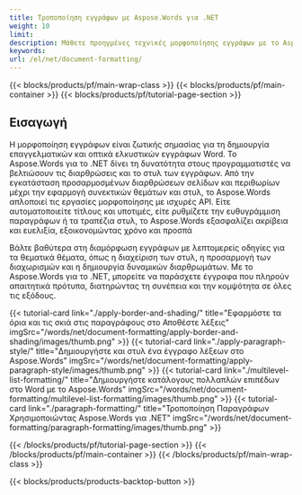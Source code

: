 ```yaml
---
title: Τροποποίηση εγγράφων με Aspose.Words για .NET
weight: 10
limit:
description: Μάθετε προηγμένες τεχνικές μορφοποίησης εγγράφων με το Aspose.Words για το .NET. Εξερευνήστε τις διαρθρώσεις σελίδων, τα στυλ, τα θέματα και την αυτοματοποίηση μορφοποίησης με ομαλή ταχύτητα.
keywords:
url: /el/net/document-formatting/
---
```

{{< blocks/products/pf/main-wrap-class >}}
{{< blocks/products/pf/main-container >}}
{{< blocks/products/pf/tutorial-page-section >}}

## Εισαγωγή
 
Η μορφοποίηση εγγράφων είναι ζωτικής σημασίας για τη δημιουργία επαγγελματικών και οπτικά ελκυστικών εγγράφων Word. Το Aspose.Words για το .NET δίνει τη δυνατότητα στους προγραμματιστές να βελτιώσουν τις διαρθρώσεις και το στυλ των εγγράφων. Από την εγκατάσταση προσαρμοσμένων διαρθρώσεων σελίδων και περιθωρίων μέχρι την εφαρμογή συνεκτικών θεμάτων και στυλ, το Aspose.Words απλοποιεί τις εργασίες μορφοποίησης με ισχυρές API. Είτε αυτοματοποιείτε τίτλους και υποτιμές, είτε ρυθμίζετε την ευθυγράμμιση παραγράφων ή τα τραπέζια στυλ, το Aspose.Words εξασφαλίζει ακρίβεια και ευελιξία, εξοικονομώντας χρόνο και προσπά  

Βάλτε βαθύτερα στη διαμόρφωση εγγράφων με λεπτομερείς οδηγίες για τα θεματικά θέματα, όπως η διαχείριση των στυλ, η προσαρμογή των διαχωρισμών και η δημιουργία δυναμικών διαρθρωμάτων. Με το Aspose.Words για το .NET, μπορείτε να παράσχετε έγγραφα που πληρούν απαιτητικά πρότυπα, διατηρώντας τη συνέπεια και την κομψότητα σε όλες τις εξόδους.

{{< tutorial-card link="./apply-border-and-shading/" title="Εφαρμόστε τα όρια και τις σκιά στις παραγράφους στο Αποθέστε λέξεις" imgSrc="/words/net/document-formatting/apply-border-and-shading/images/thumb.png" >}}
{{< tutorial-card link="./apply-paragraph-style/" title="Δημιουργήστε και στυλ ένα έγγραφο λέξεων στο Aspose.Words" imgSrc="/words/net/document-formatting/apply-paragraph-style/images/thumb.png" >}}
{{< tutorial-card link="./multilevel-list-formatting/" title="Δημιουργήστε κατάλογους πολλαπλών επιπέδων στο Word με το Aspose.Words" imgSrc="/words/net/document-formatting/multilevel-list-formatting/images/thumb.png" >}}
{{< tutorial-card link="./paragraph-formatting/" title="Τροποποίηση Παραγράφων Χρησιμοποιώντας Aspose.Words για .NET" imgSrc="/words/net/document-formatting/paragraph-formatting/images/thumb.png" >}}

{{< /blocks/products/pf/tutorial-page-section >}}
{{< /blocks/products/pf/main-container >}}
{{< /blocks/products/pf/main-wrap-class >}}

{{< blocks/products/products-backtop-button >}}
